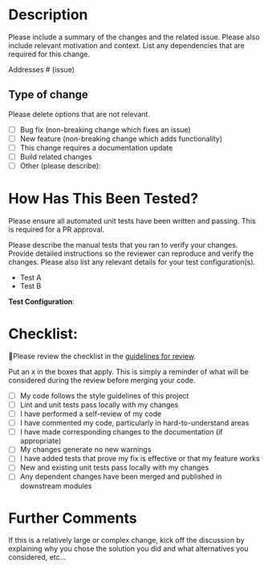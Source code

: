 # Description

Please include a summary of the changes and the related issue. Please also include relevant motivation and context. List any dependencies that are required for this change.

Addresses # (issue)

## Type of change

Please delete options that are not relevant.

- [ ] Bug fix (non-breaking change which fixes an issue)
- [ ] New feature (non-breaking change which adds functionality)
- [ ] This change requires a documentation update
- [ ] Build related changes
- [ ] Other (please describe):

# How Has This Been Tested?

Please ensure all automated unit tests have been written and passing.  This is required for a PR approval.

Please describe the manual tests that you ran to verify your changes. Provide detailed instructions so the reviewer can reproduce and verify the changes. Please also list any relevant details for your test configuration(s).

- Test A
- Test B

**Test Configuration**:

# Checklist:

🚨Please review the checklist in the [guidelines for review](https://dev.azure.com/endpointclinical/Engineering/_wiki/wikis/Docs/909/Code-Review?anchor=code-review-checklist).

Put an x in the boxes that apply.  This is simply a reminder of what will be considered during the review before merging your code.

- [ ] My code follows the style guidelines of this project
- [ ] Lint and unit tests pass locally with my changes
- [ ] I have performed a self-review of my code
- [ ] I have commented my code, particularly in hard-to-understand areas
- [ ] I have made corresponding changes to the documentation (if appropriate)
- [ ] My changes generate no new warnings
- [ ] I have added tests that prove my fix is effective or that my feature works
- [ ] New and existing unit tests pass locally with my changes
- [ ] Any dependent changes have been merged and published in downstream modules

# Further Comments

If this is a relatively large or complex change, kick off the discussion by explaining why you chose the solution you did and what alternatives you considered, etc...